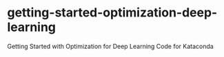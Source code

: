 # getting-started-optimization-deep-learning
Getting Started with Optimization for Deep Learning Code for Kataconda
